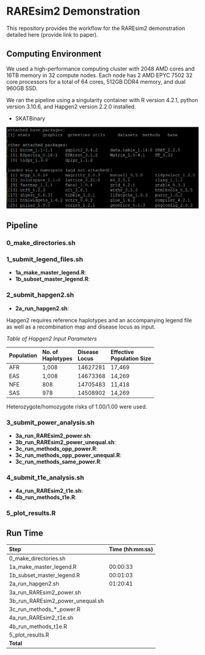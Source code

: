 # RAREsim2 Demonstration

This repository provides the workflow for the RAREsim2 demonstration detailed here (provide link to paper). 

## Computing Environment
We used a high-performance computing cluster with 2048 AMD cores and 16TB memory in 32 compute nodes. Each node has 2 AMD EPYC 7502 32 core processors for a total of 64 cores, 512GB DDR4 memory, and dual 960GB SSD. 

We ran the pipeline using a singularity container with R version 4.2.1, python version 3.10.6, and Hapgen2 version 2.2.0 installed.
* SKATBinary

![R package info](RAREsim2%20required%20R%20package%20info.png)

## Pipeline

### 0_make_directories.sh

### 1_submit_legend_files.sh

* **1a_make_master_legend.R**:
* **1b_subset_master_legend.R**:

### 2_submit_hapgen2.sh

* **2a_run_hapgen2.sh**:

Hapgen2 requires reference haplotypes and an accompanying legend file as well as a recombination map and disease locus as input. 

*Table of Hapgen2 Input Parameters*

|**Population**	|**No. of<br>Haplotypes**|**Disease<br>Locus**	|**Effective<br>Population Size**|
|:--------------|:----------------------|:----------------------|:------------------------------|
| AFR		| 1,008			| 14627281 		| 17,469 			|
| EAS		| 1,008			| 14673368 		| 14,269 			|
| NFE		| 808			| 14705483		| 11,418			|
| SAS		| 978			| 14508902 		| 14,269			|	

Heterozygote/homozygote risks of 1.00/1.00 were used.

### 3_submit_power_analysis.sh

* **3a_run_RAREsim2_power.sh**:
* **3b_run_RAREsim2_power_unequal.sh**:
* **3c_run_methods_opp_power.R**:
* **3c_run_methods_opp_power_unequal.R**:
* **3c_run_methods_same_power.R**:

### 4_submit_t1e_analysis.sh

* **4a_run_RAREsim2_t1e.sh**:
* **4b_run_methods_t1e.R**:

### 5_plot_results.R

## Run Time

|**Step**	|**Time (hh:mm:ss)**|
|:--------------|:----------------------|
| 0_make_directories.sh | |
| 1a_make_master_legend.R | 00:00:33 |
| 1b_subset_master_legend.R | 00:01:03 |
| 2a_run_hapgen2.sh | 01:20:41 | |
| 3a_run_RAREsim2_power.sh | |
| 3b_run_RAREsim2_power_unequal.sh | |
| 3c_run_methods_*_power.R | |
| 4a_run_RAREsim2_t1e.sh | |
| 4b_run_methods_t1e.R | |
| 5_plot_results.R | |
|**Total**| |

